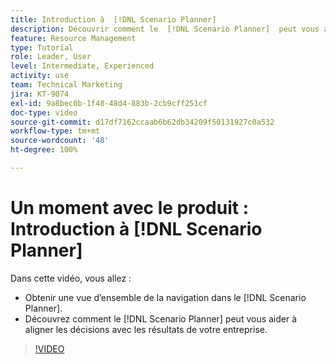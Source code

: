 ```yaml
---
title: Introduction à  [!DNL Scenario Planner]
description: Découvrir comment le  [!DNL Scenario Planner]  peut vous aider à aligner vos décisions sur les résultats de votre entreprise. Découvrir comment naviguer [!DNL Scenario Planner].
feature: Resource Management
type: Tutorial
role: Leader, User
level: Intermediate, Experienced
activity: use
team: Technical Marketing
jira: KT-9074
exl-id: 9a8bec0b-1f48-48d4-883b-2cb9cff251cf
doc-type: video
source-git-commit: d17df7162ccaab6b62db34209f50131927c0a532
workflow-type: tm+mt
source-wordcount: '48'
ht-degree: 100%

---
```


# Un moment avec le produit : Introduction à [!DNL Scenario Planner]

Dans cette vidéo, vous allez :

* Obtenir une vue d’ensemble de la navigation dans le [!DNL Scenario Planner].
* Découvrez comment le [!DNL Scenario Planner] peut vous aider à aligner les décisions avec les résultats de votre entreprise.

>[!VIDEO](https://video.tv.adobe.com/v/335316/?quality=12&learn=on&enablevpops)
